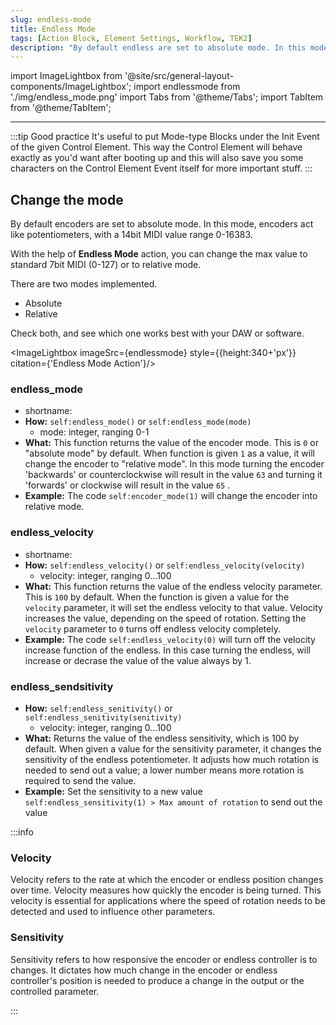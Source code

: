 ```yaml
---
slug: endless-mode
title: Endless Mode
tags: [Action Block, Element Settings, Workflow, TEK2]
description: "By default endless are set to absolute mode. In this mode, encoders act like potentiometers, with a MIDI value range 0-127. With the help of Encoder Mode action, you can change the encoding to relative."
---
```


import ImageLightbox from '@site/src/general-layout-components/ImageLightbox';
import endlessmode from './img/endless_mode.png'
import Tabs from '@theme/Tabs';
import TabItem from '@theme/TabItem';

---

<Tabs queryString="tab">
<TabItem value="About Endless Mode" label="About Endless Mode" default>

:::tip Good practice
It's useful to put Mode-type Blocks under the Init Event of the given Control Element. This way the Control Element will behave exactly as you'd want after booting up and this will also save you some characters on the Control Element Event itself for more important stuff.
:::

## Change the mode

By default encoders are set to absolute mode. In this mode, encoders act like potentiometers, with a 14bit MIDI value range 0-16383.

With the help of **Endless Mode** action, you can change the max value to standard 7bit MIDI (0-127) or to relative mode.

There are two modes implemented.

- Absolute
- Relative

Check both, and see which one works best with your DAW or software.

<ImageLightbox imageSrc={endlessmode} style={{height:340+'px'}} citation={'Endless Mode Action'}/>

</TabItem>
<TabItem value="Reference Manual Entry" label="Reference Manual Entry">

### endless_mode

- shortname:
- **How:** `self:endless_mode()` or `self:endless_mode(mode)`
  - mode: integer, ranging 0-1
- **What:** This function returns the value of the encoder mode. This is `0` or "absolute mode" by default.
  When function is given `1` as a value, it will change the encoder to "relative mode". In this mode turning the encoder 'backwards' or counterclockwise will result in the value `63` and turning it 'forwards' or clockwise will result in the value `65` .
- **Example:** The code `self:encoder_mode(1)` will change the encoder into relative mode.

### endless_velocity

- shortname:
- **How:** `self:endless_velocity()` or `self:endless_velocity(velocity)`
  - velocity: integer, ranging 0...100
- **What:** This function returns the value of the endless velocity parameter. This is `100` by default. When the function is given a value for the `velocity` parameter, it will set the endless velocity to that value. Velocity increases the value, depending on the speed of rotation. Setting the `velocity` parameter to `0` turns off endless velocity completely.
- **Example:** The code `self:endless_velocity(0)` will turn off the velocity increase function of the endless. In this case turning the endless, will increase or decrase the value of the value always by 1.

### endless_sendsitivity

- **How:** `self:endless_senitivity()` or `self:endless_senitivity(senitivity)`
  - velocity: integer, ranging 0...100
- **What:** Returns the value of the endless sensitivity, which is 100 by default. When given a value for the sensitivity parameter, it changes the sensitivity of the endless potentiometer. It adjusts how much rotation is needed to send out a value; a lower number means more rotation is required to send the value.
- **Example:** Set the sensitivity to a new value `self:endless_sensitivity(1) > Max amount of rotation` to send out the value

:::info

### Velocity

Velocity refers to the rate at which the encoder or endless position changes over time. Velocity measures how quickly the encoder is being turned. This velocity is essential for applications where the speed of rotation needs to be detected and used to influence other parameters.

### Sensitivity

Sensitivity refers to how responsive the encoder or endless controller is to changes. It dictates how much change in the encoder or endless controller's position is needed to produce a change in the output or the controlled parameter.

:::

</TabItem>
</Tabs>
